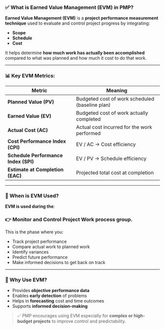 ### ✅ What is **Earned Value Management (EVM)** in PMP?

**Earned Value Management (EVM)** is a **project performance measurement technique** used to evaluate and control project progress by integrating:

- **Scope**
- **Schedule**
- **Cost**

It helps determine **how much work has actually been accomplished** compared to what was planned and how much it cost to do that work.

---

### 📊 Key EVM Metrics:

| Metric                               | Meaning                                         |
| ------------------------------------ | ----------------------------------------------- |
| **Planned Value (PV)**               | Budgeted cost of work scheduled (baseline plan) |
| **Earned Value (EV)**                | Budgeted cost of work actually completed        |
| **Actual Cost (AC)**                 | Actual cost incurred for the work performed     |
| **Cost Performance Index (CPI)**     | EV / AC → Cost efficiency                       |
| **Schedule Performance Index (SPI)** | EV / PV → Schedule efficiency                   |
| **Estimate at Completion (EAC)**     | Projected total cost at completion              |

---

### 📍 When is EVM Used?

**EVM is used during the**:

### 👉 **Monitor and Control Project Work** process group.

This is the phase where you:

- Track project performance
- Compare actual work to planned work
- Identify variances
- Predict future performance
- Make informed decisions to get back on track

---

### 🚀 Why Use EVM?

- Provides **objective performance data**
- Enables **early detection** of problems
- Helps in **forecasting** cost and time outcomes
- Supports **informed decision-making**

> ✅ PMP encourages using EVM especially for **complex or high-budget projects** to improve control and predictability.
